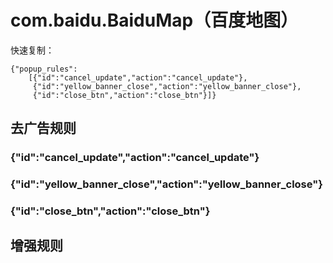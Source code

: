 # com.baidu.BaiduMap（百度地图）

快速复制：
```
{"popup_rules":
    [{"id":"cancel_update","action":"cancel_update"},
     {"id":"yellow_banner_close","action":"yellow_banner_close"},
     {"id":"close_btn","action":"close_btn"}]}
```

## 去广告规则

### {"id":"cancel_update","action":"cancel_update"}

### {"id":"yellow_banner_close","action":"yellow_banner_close"}

### {"id":"close_btn","action":"close_btn"}

## 增强规则